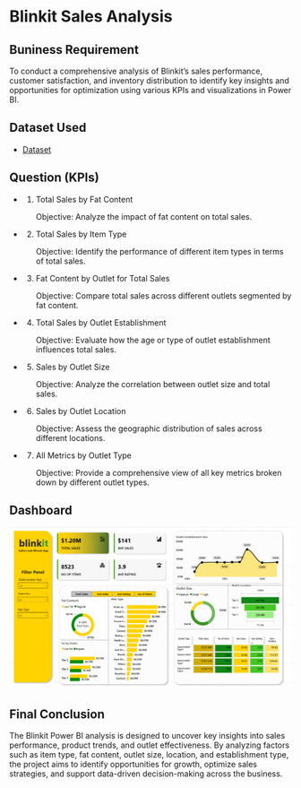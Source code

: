 # Blinkit Sales Analysis

## Buniness Requirement
To conduct a comprehensive analysis of Blinkit’s sales performance, customer satisfaction, and inventory distribution to identify key insights and opportunities for optimization using various KPIs and visualizations in Power BI.

## Dataset Used
- <a href = "https://drive.google.com/drive/folders/1mKh61zKVBnPJN0A5lc77osGNkmNa-loI">Dataset</a>

## Question (KPIs)
- 1. Total Sales by Fat Content
     
        Objective: Analyze the impact of fat content on total sales.

- 2. Total Sales by Item Type
     
        Objective: Identify the performance of different item types in terms of total sales.

- 3. Fat Content by Outlet for Total Sales
     
        Objective: Compare total sales across different outlets segmented by fat content.

- 4. Total Sales by Outlet Establishment
     
        Objective: Evaluate how the age or type of outlet establishment influences total sales.

- 5. Sales by Outlet Size
  
        Objective: Analyze the correlation between outlet size and total sales.

- 6. Sales by Outlet Location
     
        Objective: Assess the geographic distribution of sales across different locations.

- 7. All Metrics by Outlet Type
     
        Objective: Provide a comprehensive view of all key metrics broken down by different outlet types.

## Dashboard
![image alt](https://github.com/Pritamkr-22/Blinkit-Analysis/blob/6fe84ae8816824e84013e9036eb1be7bbb65e239/Dashboard.png)

## Final Conclusion
The Blinkit Power BI analysis is designed to uncover key insights into sales performance, product trends, and outlet effectiveness. By analyzing factors such as item type, fat content, outlet size, location, and establishment type, the project aims to identify opportunities for growth, optimize sales strategies, and support data-driven decision-making across the business.
